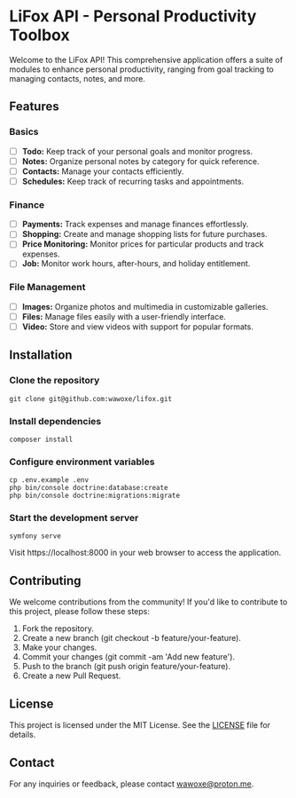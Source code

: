 # LiFox API - Personal Productivity Toolbox

Welcome to the LiFox API! This comprehensive application offers a suite of modules to 
enhance personal productivity, ranging from goal tracking to managing contacts, notes, 
and more.

## Features

### Basics

- [ ] **Todo:** Keep track of your personal goals and monitor progress.
- [ ] **Notes:** Organize personal notes by category for quick reference.
- [ ] **Contacts:** Manage your contacts efficiently.
- [ ] **Schedules:** Keep track of recurring tasks and appointments.

### Finance

- [ ] **Payments:** Track expenses and manage finances effortlessly.
- [ ] **Shopping:** Create and manage shopping lists for future purchases.
- [ ] **Price Monitoring:** Monitor prices for particular products and track expenses.
- [ ] **Job:** Monitor work hours, after-hours, and holiday entitlement.

### File Management

- [ ] **Images:** Organize photos and multimedia in customizable galleries.
- [ ] **Files:** Manage files easily with a user-friendly interface.
- [ ] **Video:** Store and view videos with support for popular formats.

## Installation

### Clone the repository

```shell
git clone git@github.com:wawoxe/lifox.git
```

### Install dependencies

```shell
composer install
```

### Configure environment variables

```shell
cp .env.example .env
php bin/console doctrine:database:create
php bin/console doctrine:migrations:migrate
```

### Start the development server

```shell
symfony serve
```

Visit https://localhost:8000 in your web browser to access the application.

## Contributing

We welcome contributions from the community! If you'd like to contribute to this project, 
please follow these steps:

1. Fork the repository.
2. Create a new branch (git checkout -b feature/your-feature).
3. Make your changes.
4. Commit your changes (git commit -am 'Add new feature').
5. Push to the branch (git push origin feature/your-feature).
6. Create a new Pull Request.

## License

This project is licensed under the MIT License. See the [LICENSE](LICENSE) file for details.

## Contact

For any inquiries or feedback, please contact wawoxe@proton.me.
